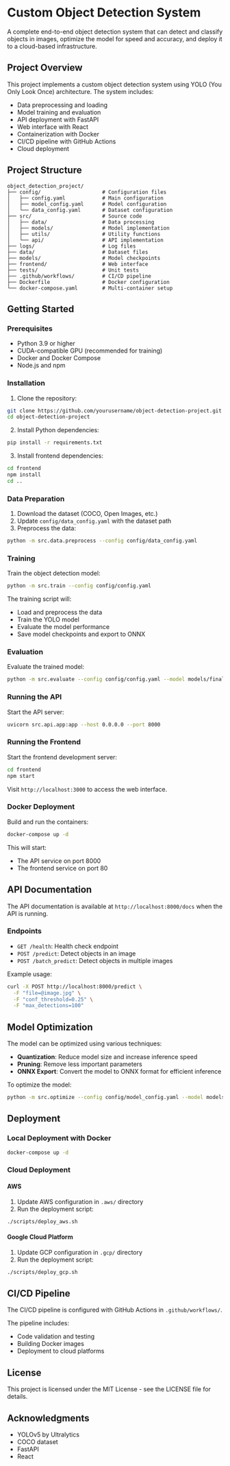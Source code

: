 # Custom Object Detection System

A complete end-to-end object detection system that can detect and classify objects in images, optimize the model for speed and accuracy, and deploy it to a cloud-based infrastructure.

## Project Overview

This project implements a custom object detection system using YOLO (You Only Look Once) architecture. The system includes:

- Data preprocessing and loading
- Model training and evaluation
- API deployment with FastAPI
- Web interface with React
- Containerization with Docker
- CI/CD pipeline with GitHub Actions
- Cloud deployment

## Project Structure

```
object_detection_project/
├── config/                    # Configuration files
│   ├── config.yaml            # Main configuration
│   ├── model_config.yaml      # Model configuration
│   └── data_config.yaml       # Dataset configuration
├── src/                       # Source code
│   ├── data/                  # Data processing
│   ├── models/                # Model implementation
│   ├── utils/                 # Utility functions
│   └── api/                   # API implementation
├── logs/                      # Log files
├── data/                      # Dataset files
├── models/                    # Model checkpoints
├── frontend/                  # Web interface
├── tests/                     # Unit tests
├── .github/workflows/         # CI/CD pipeline
├── Dockerfile                 # Docker configuration
└── docker-compose.yaml        # Multi-container setup
```

## Getting Started

### Prerequisites

- Python 3.9 or higher
- CUDA-compatible GPU (recommended for training)
- Docker and Docker Compose
- Node.js and npm

### Installation

1. Clone the repository:
```bash
git clone https://github.com/yourusername/object-detection-project.git
cd object-detection-project
```

2. Install Python dependencies:
```bash
pip install -r requirements.txt
```

3. Install frontend dependencies:
```bash
cd frontend
npm install
cd ..
```

### Data Preparation

1. Download the dataset (COCO, Open Images, etc.)
2. Update `config/data_config.yaml` with the dataset path
3. Preprocess the data:
```bash
python -m src.data.preprocess --config config/data_config.yaml
```

### Training

Train the object detection model:
```bash
python -m src.train --config config/config.yaml
```

The training script will:
- Load and preprocess the data
- Train the YOLO model
- Evaluate the model performance
- Save model checkpoints and export to ONNX

### Evaluation

Evaluate the trained model:
```bash
python -m src.evaluate --config config/config.yaml --model models/final/model.onnx
```

### Running the API

Start the API server:
```bash
uvicorn src.api.app:app --host 0.0.0.0 --port 8000
```

### Running the Frontend

Start the frontend development server:
```bash
cd frontend
npm start
```

Visit `http://localhost:3000` to access the web interface.

### Docker Deployment

Build and run the containers:
```bash
docker-compose up -d
```

This will start:
- The API service on port 8000
- The frontend service on port 80

## API Documentation

The API documentation is available at `http://localhost:8000/docs` when the API is running.

### Endpoints

- `GET /health`: Health check endpoint
- `POST /predict`: Detect objects in an image
- `POST /batch_predict`: Detect objects in multiple images

Example usage:

```bash
curl -X POST http://localhost:8000/predict \
  -F "file=@image.jpg" \
  -F "conf_threshold=0.25" \
  -F "max_detections=100"
```

## Model Optimization

The model can be optimized using various techniques:

- **Quantization**: Reduce model size and increase inference speed
- **Pruning**: Remove less important parameters
- **ONNX Export**: Convert the model to ONNX format for efficient inference

To optimize the model:
```bash
python -m src.optimize --config config/model_config.yaml --model models/final/model.pt
```

## Deployment

### Local Deployment with Docker

```bash
docker-compose up -d
```

### Cloud Deployment

#### AWS

1. Update AWS configuration in `.aws/` directory
2. Run the deployment script:
```bash
./scripts/deploy_aws.sh
```

#### Google Cloud Platform

1. Update GCP configuration in `.gcp/` directory
2. Run the deployment script:
```bash
./scripts/deploy_gcp.sh
```

## CI/CD Pipeline

The CI/CD pipeline is configured with GitHub Actions in `.github/workflows/`.

The pipeline includes:
- Code validation and testing
- Building Docker images
- Deployment to cloud platforms

## License

This project is licensed under the MIT License - see the LICENSE file for details.

## Acknowledgments

- YOLOv5 by Ultralytics
- COCO dataset
- FastAPI
- React